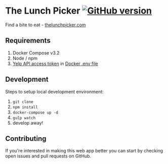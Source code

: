 # The Lunch Picker [![GitHub version](https://badge.fury.io/gh/peterlopez%2Fthe-lunch-picker.svg)](http://badge.fury.io/gh/boennemann%2Fbadges)


Find a bite to eat - [thelunchpicker.com](https://thelunchpicker.com)

## Requirements

1. Docker Compose v3.2
1. Node / npm
1. [Yelp API access token](https://www.yelp.com/developers/documentation/v3/authentication) in [Docker .env file](https://docs.docker.com/compose/environment-variables/#the-env-file)

## Development

Steps to setup local development environment:
1. `git clone`
1. `npm install`
1. `docker-compose up -d`
1. `gulp watch`
1. develop away!

## Contributing

If you're interested in making this web app better you can start by checking open issues and pull requests on GitHub. 
